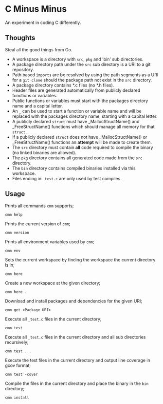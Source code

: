 # C Minus Minus

An experiment in coding C differently.

## Thoughts

Steal all the good things from Go.

* A workspace is a directory with `src`, `pkg` and 'bin' sub directories.
* A package directory path under the `src` sub directory is a URI to a git repository.
* Path based `imports` are be resolved by using the path segments as a URI for a `git clone` should the package path not exist in the `src` directory.
* A package directory contains *.c files (no *.h files).
* Header files are generated automatically from publicly declared functions or variables.
* Public functions or variables must start with the packages directory name and a capital letter.
* An `_` can be used to start a function or variable name and will be replaced with the packages directory name, starting with a capital letter.
* A publicly declared `struct` must have _MallocStructName() and _FreeStructName() functions which should manage all memory for that `struct`.
* If a publicly declared `struct` does not have _MallocStructName() or _FreeStructName() functions an __attempt__ will be made to create them.
* The `src` directory must contain __all__ code required to compile the binary (no linked binaries are allowed).
* The `pkg` directory contains all generated code made from the `src` directory.
* The `bin` directory contains compiled binaries installed via this workspace.
* Files ending in `_test.c` are only used by test compiles.

## Usage

Prints all commands `cmm` supports;

	cmm help

Prints the current version of `cmm`;

	cmm version

Prints all environment variables used by `cmm`;

	cmm env

Sets the current workspace by finding the workspace the current directory is in;

	cmm here

Create a new workspace at the given directory;

	cmm here .

Download and install packages and dependencies for the given URI;

	cmm get <Package URI>

Execute all `_test.c` files in the current directory;

	cmm test

Execute all `_test.c` files in the current directory and all sub directories recursively;

	cmm test ...

Execute the test files in the current directory and output line coverage in gcov format;

	cmm test -cover

Compile the files in the current directory and place the binary in the `bin` directory;

	cmm install
